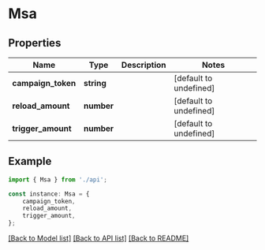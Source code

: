 # Msa


## Properties

Name | Type | Description | Notes
------------ | ------------- | ------------- | -------------
**campaign_token** | **string** |  | [default to undefined]
**reload_amount** | **number** |  | [default to undefined]
**trigger_amount** | **number** |  | [default to undefined]

## Example

```typescript
import { Msa } from './api';

const instance: Msa = {
    campaign_token,
    reload_amount,
    trigger_amount,
};
```

[[Back to Model list]](../README.md#documentation-for-models) [[Back to API list]](../README.md#documentation-for-api-endpoints) [[Back to README]](../README.md)
